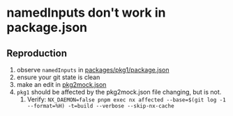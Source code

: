 # namedInputs don't work in package.json

## Reproduction

1. observe `namedInputs` in [packages/pkg1/package.json](./packages/pkg1/package.json)
2. ensure your git state is clean
3. make an edit in [pkg2mock.json](./packages/pkg2/data/mocks/pkg2mock.json)
4. `pkg1` should be affected by the pkg2mock.json file changing, but is not.
   1. Verify: `NX_DAEMON=false pnpm exec nx affected --base=$(git log -1 --format=%H) -t=build --verbose --skip-nx-cache`

